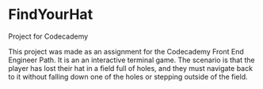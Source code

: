 # FindYourHat
Project for Codecademy

This project was made as an assignment for the Codecademy Front End Engineer Path. It is an an interactive terminal game. The scenario is that the player has lost their hat in a field full of holes, and they must navigate back to it without falling down one of the holes or stepping outside of the field.
